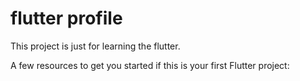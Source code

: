 # flutter profile


This project is  just for learning the flutter.

A few resources to get you started if this is your first Flutter project:
